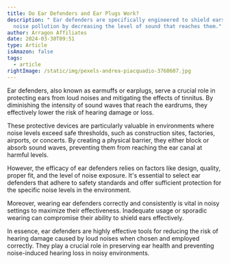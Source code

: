 ```yaml
---
title: Do Ear Defenders and Ear Plugs Work?
description: " Ear defenders are specifically engineered to shield ears from
  noise pollution by decreasing the level of sound that reaches them."
author: Arragon Affiliates
date: 2024-03-30T09:51
type: Article
isAmazon: false
tags:
  - article
rightImage: /static/img/pexels-andrea-piacquadio-3760607.jpg
---
```

Ear defenders, also known as earmuffs or earplugs, serve a crucial role in protecting ears from loud noises and mitigating the effects of tinnitus. By diminishing the intensity of sound waves that reach the eardrums, they effectively lower the risk of hearing damage or loss.

These protective devices are particularly valuable in environments where noise levels exceed safe thresholds, such as construction sites, factories, airports, or concerts. By creating a physical barrier, they either block or absorb sound waves, preventing them from reaching the ear canal at harmful levels.

However, the efficacy of ear defenders relies on factors like design, quality, proper fit, and the level of noise exposure. It's essential to select ear defenders that adhere to safety standards and offer sufficient protection for the specific noise levels in the environment.

Moreover, wearing ear defenders correctly and consistently is vital in noisy settings to maximize their effectiveness. Inadequate usage or sporadic wearing can compromise their ability to shield ears effectively.

In essence, ear defenders are highly effective tools for reducing the risk of hearing damage caused by loud noises when chosen and employed correctly. They play a crucial role in preserving ear health and preventing noise-induced hearing loss in noisy environments.

